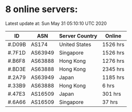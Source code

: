 # 8 online servers:

Latest update at: Sun May 31 05:10:10 UTC 2020

| ID | ASN | Server Country | Online |
| -- | --- | -------------- | ------ |
| #.D09B | AS174 | United States | 1526 hrs |
| #.7F1D | AS63949 | Singapore | 1526 hrs |
| #.B6F8 | AS63888 | Hong Kong | 1276 hrs |
| #.BD3E | AS63888 | Hong Kong | 2345 hrs |
| #.2A79 | AS63949 | Japan | 1185 hrs |
| #.33B9 | AS63888 | Hong Kong | 6 hrs |
| #.47E3 | AS16509 | Japan | 301 hrs |
| #.6A66 | AS16509 | Singapore | 37 hrs |

